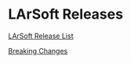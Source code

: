 # LArSoft Releases

[LArSoft Release List](LArSoft_release_list.md)

[Breaking Changes](Breaking_Changes.md)
